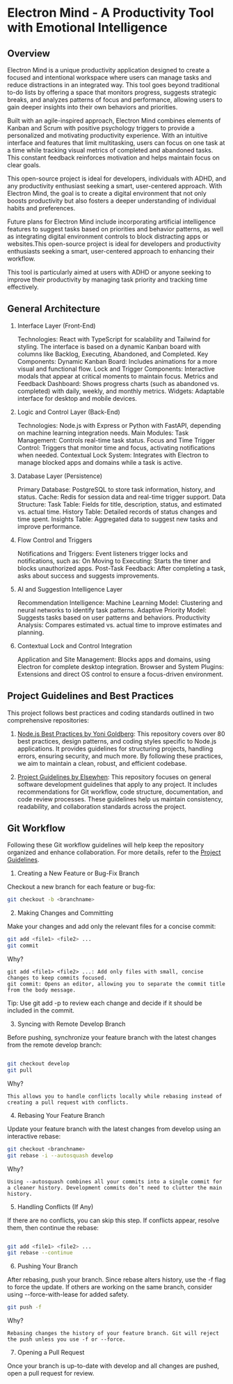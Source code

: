 # Electron Mind - A Productivity Tool with Emotional Intelligence

## Overview

Electron Mind is a unique productivity application designed to create a focused and intentional workspace where users can manage tasks and reduce distractions in an integrated way. This tool goes beyond traditional to-do lists by offering a space that monitors progress, suggests strategic breaks, and analyzes patterns of focus and performance, allowing users to gain deeper insights into their own behaviors and priorities.

Built with an agile-inspired approach, Electron Mind combines elements of Kanban and Scrum with positive psychology triggers to provide a personalized and motivating productivity experience. With an intuitive interface and features that limit multitasking, users can focus on one task at a time while tracking visual metrics of completed and abandoned tasks. This constant feedback reinforces motivation and helps maintain focus on clear goals.

This open-source project is ideal for developers, individuals with ADHD, and any productivity enthusiast seeking a smart, user-centered approach. With Electron Mind, the goal is to create a digital environment that not only boosts productivity but also fosters a deeper understanding of individual habits and preferences.

Future plans for Electron Mind include incorporating artificial intelligence features to suggest tasks based on priorities and behavior patterns, as well as integrating digital environment controls to block distracting apps or websites.This open-source project is ideal for developers and productivity enthusiasts seeking a smart, user-centered approach to enhancing their workflow.

This tool is particularly aimed at users with ADHD or anyone seeking to improve their productivity by managing task priority and tracking time effectively.

## General Architecture

1. Interface Layer (Front-End)

    Technologies: React with TypeScript for scalability and Tailwind for styling. The interface is based on a dynamic Kanban board with columns like Backlog, Executing, Abandoned, and Completed.
    Key Components:
        Dynamic Kanban Board: Includes animations for a more visual and functional flow.
        Lock and Trigger Components: Interactive modals that appear at critical moments to maintain focus.
        Metrics and Feedback Dashboard: Shows progress charts (such as abandoned vs. completed) with daily, weekly, and monthly metrics.
    Widgets: Adaptable interface for desktop and mobile devices.

2. Logic and Control Layer (Back-End)

    Technologies: Node.js with Express or Python with FastAPI, depending on machine learning integration needs.
    Main Modules:
        Task Management: Controls real-time task status.
        Focus and Time Trigger Control: Triggers that monitor time and focus, activating notifications when needed.
        Contextual Lock System: Integrates with Electron to manage blocked apps and domains while a task is active.

3. Database Layer (Persistence)

    Primary Database: PostgreSQL to store task information, history, and status.
    Cache: Redis for session data and real-time trigger support.
    Data Structure:
        Task Table: Fields for title, description, status, and estimated vs. actual time.
        History Table: Detailed records of status changes and time spent.
        Insights Table: Aggregated data to suggest new tasks and improve performance.

4. Flow Control and Triggers

    Notifications and Triggers: Event listeners trigger locks and notifications, such as:
        On Moving to Executing: Starts the timer and blocks unauthorized apps.
        Post-Task Feedback: After completing a task, asks about success and suggests improvements.

5. AI and Suggestion Intelligence Layer

    Recommendation Intelligence:
        Machine Learning Model: Clustering and neural networks to identify task patterns.
        Adaptive Priority Model: Suggests tasks based on user patterns and behaviors.
    Productivity Analysis: Compares estimated vs. actual time to improve estimates and planning.

6. Contextual Lock and Control Integration

    Application and Site Management: Blocks apps and domains, using Electron for complete desktop integration.
    Browser and System Plugins: Extensions and direct OS control to ensure a focus-driven environment.


## Project Guidelines and Best Practices

This project follows best practices and coding standards outlined in two comprehensive repositories:

1. [Node.js Best Practices by Yoni Goldberg](https://github.com/goldbergyoni/nodebestpractices): This repository covers over 80 best practices, design patterns, and coding styles specific to Node.js applications. It provides guidelines for structuring projects, handling errors, ensuring security, and much more. By following these practices, we aim to maintain a clean, robust, and efficient codebase.

2. [Project Guidelines by Elsewhen](https://github.com/elsewhencode/project-guidelines/): This repository focuses on general software development guidelines that apply to any project. It includes recommendations for Git workflow, code structure, documentation, and code review processes. These guidelines help us maintain consistency, readability, and collaboration standards across the project.


## Git Workflow

Following these Git workflow guidelines will help keep the repository organized and enhance collaboration. For more details, refer to the [Project Guidelines](https://github.com/elsewhencode/project-guidelines#git-workflow).

1. Creating a New Feature or Bug-Fix Branch

Checkout a new branch for each feature or bug-fix:

```bash
git checkout -b <branchname>
```

2. Making Changes and Committing

Make your changes and add only the relevant files for a concise commit:

```bash
git add <file1> <file2> ...
git commit
```
Why?

    git add <file1> <file2> ...: Add only files with small, concise changes to keep commits focused.
    git commit: Opens an editor, allowing you to separate the commit title from the body message.

Tip: Use git add -p to review each change and decide if it should be included in the commit.

3. Syncing with Remote Develop Branch

Before pushing, synchronize your feature branch with the latest changes from the remote develop branch:

```bash

git checkout develop
git pull
```

Why?

    This allows you to handle conflicts locally while rebasing instead of creating a pull request with conflicts.

4. Rebasing Your Feature Branch

Update your feature branch with the latest changes from develop using an interactive rebase:

```bash
git checkout <branchname>
git rebase -i --autosquash develop
```

Why?

    Using --autosquash combines all your commits into a single commit for a cleaner history. Development commits don’t need to clutter the main history.

5. Handling Conflicts (If Any)

If there are no conflicts, you can skip this step. If conflicts appear, resolve them, then continue the rebase:

```bash

git add <file1> <file2> ...
git rebase --continue
```

6. Pushing Your Branch

After rebasing, push your branch. Since rebase alters history, use the -f flag to force the update. If others are working on the same branch, consider using --force-with-lease for added safety.

```bash
git push -f
```

Why?

    Rebasing changes the history of your feature branch. Git will reject the push unless you use -f or --force.

7. Opening a Pull Request

Once your branch is up-to-date with develop and all changes are pushed, open a pull request for review.


